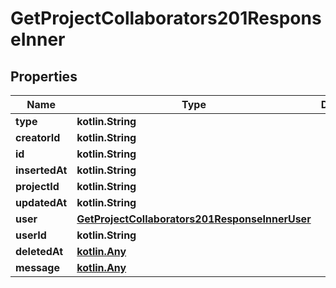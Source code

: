 
# GetProjectCollaborators201ResponseInner

## Properties
| Name | Type | Description | Notes |
| ------------ | ------------- | ------------- | ------------- |
| **type** | **kotlin.String** |  |  |
| **creatorId** | **kotlin.String** |  |  |
| **id** | **kotlin.String** |  |  |
| **insertedAt** | **kotlin.String** |  |  |
| **projectId** | **kotlin.String** |  |  |
| **updatedAt** | **kotlin.String** |  |  |
| **user** | [**GetProjectCollaborators201ResponseInnerUser**](GetProjectCollaborators201ResponseInnerUser.md) |  |  |
| **userId** | **kotlin.String** |  |  |
| **deletedAt** | [**kotlin.Any**](.md) |  |  [optional] |
| **message** | [**kotlin.Any**](.md) |  |  [optional] |



